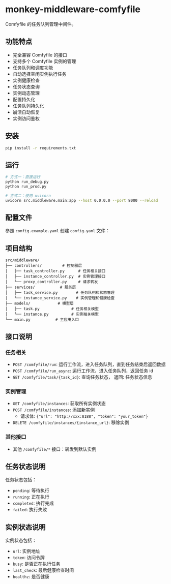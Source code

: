 # monkey-middleware-comfyfile

Comfyfile 的任务队列管理中间件。

## 功能特点

- 完全兼容 Comfyfile 的接口
- 支持多个 Comfyfile 实例的管理
- 任务队列和调度功能
- 自动选择空闲实例执行任务
- 实例健康检查
- 任务状态查询
- 实例动态管理
- 配置持久化
- 任务队列持久化
- 崩溃自动恢复
- 实例访问鉴权

## 安装

```bash
pip install -r requirements.txt
```

## 运行

```bash
# 方式一：直接运行
python run_debug.py
python run_prod.py

# 方式二：使用 uvicorn
uvicorn src.middleware.main:app --host 0.0.0.0 --port 8000 --reload
```

## 配置文件

参照 `config.example.yaml` 创建 `config.yaml` 文件：

## 项目结构

```
src/middleware/
├── controllers/         # 控制器层
│   ├── task_controller.py      # 任务相关接口
│   ├── instance_controller.py  # 实例管理接口
│   └── proxy_controller.py     # 请求转发
├── services/           # 服务层
│   ├── task_service.py        # 任务队列和状态管理
│   └── instance_service.py    # 实例管理和健康检查
├── models/            # 模型层
│   ├── task.py              # 任务相关模型
│   └── instance.py          # 实例相关模型
└── main.py           # 主应用入口
```

## 接口说明

### 任务相关
- `POST /comfyfile/run`: 运行工作流，进入任务队列，直到任务结束后返回数据
- `POST /comfyfile/run_async`: 运行工作流，进入任务队列，返回任务 id
- `GET /comfyfile/task/{task_id}`: 查询任务状态， 返回: 任务状态信息

### 实例管理
- `GET /comfyfile/instances`: 获取所有实例状态
- `POST /comfyfile/instances`: 添加新实例
  - 请求体: `{"url": "http://xxx:8188", "token": "your_token"}`
- `DELETE /comfyfile/instances/{instance_url}`: 移除实例

### 其他接口
- 其他 `/comfyfile/*` 接口：转发到默认实例

## 任务状态说明

任务状态包括：
- `pending`: 等待执行
- `running`: 正在执行
- `completed`: 执行完成
- `failed`: 执行失败

## 实例状态说明

实例状态包括：
- `url`: 实例地址
- `token`: 访问令牌
- `busy`: 是否正在执行任务
- `last_check`: 最后健康检查时间
- `healthz`: 是否健康